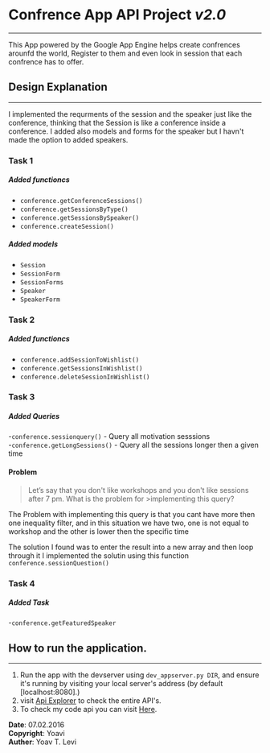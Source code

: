 # Confrence App API Project *v2.0*
---------------------------

This App powered by the Google App Engine helps create confrences arounfd the world,
Register to them and even look in session that each confrence has to offer.

## Design Explanation
----------------------
I implemented the requrments of the session and the speaker just like the conference,
thinking that the Session is like a conference inside a conference. 
I added also models and forms for the speaker but I havn't made the option to added speakers. 
### Task 1
##### Added functioncs
- `conference.getConferenceSessions()` 
- `conference.getSessionsByType()`
- `conference.getSessionsBySpeaker()`
- `conference.createSession()`
##### Added models 
- `Session`
- `SessionForm`
- `SessionForms`
- `Speaker`
- `SpeakerForm`
### Task 2
##### Added functioncs
- `conference.addSessionToWishlist()`    
- `conference.getSessionsInWishlist()`   
- `conference.deleteSessionInWishlist()`
### Task 3 
##### Added Queries 
-`conference.sessionquery()` - Query all motivation sesssions    
-`conference.getLongSessions()` - Query all the sessions longer then a given time
#### Problem 
>Let’s say that you don't like workshops and you don't like sessions after 7 pm. What is the problem for >implementing this query?   

The Problem with implementing this query is that you cant have more then one inequality filter, and in this situation we have two, one is not equal to workshop and the other is lower then the specific time

The solution I found was to enter the result into a new array and then loop through it
I implemented the solutin using this function `conference.sessionQuestion()`

### Task 4
##### Added Task
-`conference.getFeaturedSpeaker`

## How to run the application.
---------------------------
1. Run the app with the devserver using `dev_appserver.py DIR`, and ensure it's running by visiting your local server's address (by default [localhost:8080].)
2. visit [Api Explorer](https://localhost:8080/_ah/api/explorer) to check the entire API's.
3. To check my code api you can visit [Here](https://apis-explorer.appspot.com/apis-explorer/?base=https://udacityp4-1190.appspot.com/_ah/api#p/conference/v2/).




**Date**:       07.02.2016     
**Copyright**:  Yoavi   
**Auther**:     Yoav T. Levi

